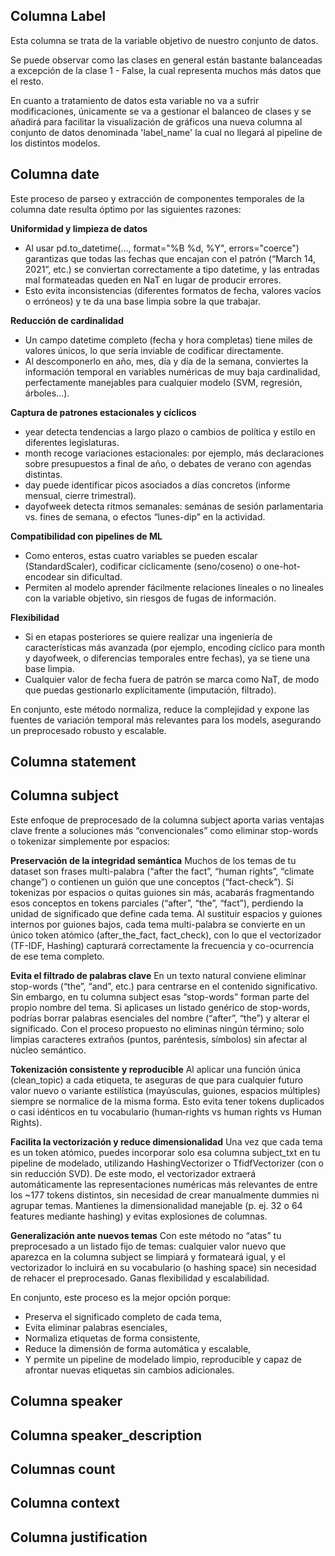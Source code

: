 <h2>Columna Label</h2>
Esta columna se trata de la variable objetivo de nuestro conjunto de datos.

Se puede observar como las clases en general están bastante balanceadas a excepción de la clase 1 - False, la cual representa muchos más datos que el resto.

En cuanto a tratamiento de datos esta variable no va a sufrir modificaciones, únicamente se va a gestionar el balanceo de clases y se añadirá para facilitar
la visualización de gráficos una nueva columna al conjunto de datos denominada 'label_name' la cual no llegará al pipeline de los distintos modelos.

<h2>Columna date</h2>
Este proceso de parseo y extracción de componentes temporales de la columna date resulta óptimo por las siguientes razones:

**Uniformidad y limpieza de datos**
- Al usar pd.to_datetime(..., format="%B %d, %Y", errors="coerce") garantizas que todas las fechas que encajan con el patrón (“March 14, 2021”, etc.) se conviertan correctamente a tipo datetime, y las entradas mal formateadas queden en NaT en lugar de producir errores.
- Esto evita inconsistencias (diferentes formatos de fecha, valores vacíos o erróneos) y te da una base limpia sobre la que trabajar.

**Reducción de cardinalidad**
- Un campo datetime completo (fecha y hora completas) tiene miles de valores únicos, lo que sería inviable de codificar directamente.
- Al descomponerlo en año, mes, día y día de la semana, conviertes la información temporal en variables numéricas de muy baja cardinalidad, perfectamente manejables para cualquier modelo (SVM, regresión, árboles…).

**Captura de patrones estacionales y cíclicos**
- year detecta tendencias a largo plazo o cambios de política y estilo en diferentes legislaturas.
- month recoge variaciones estacionales: por ejemplo, más declaraciones sobre presupuestos a final de año, o debates de verano con agendas distintas.
- day puede identificar picos asociados a días concretos (informe mensual, cierre trimestral).
- dayofweek detecta ritmos semanales: semánas de sesión parlamentaria vs. fines de semana, o efectos “lunes-dip” en la actividad.

**Compatibilidad con pipelines de ML**
- Como enteros, estas cuatro variables se pueden escalar (StandardScaler), codificar cíclicamente (seno/coseno) o one-hot-encodear sin dificultad.
- Permiten al modelo aprender fácilmente relaciones lineales o no lineales con la variable objetivo, sin riesgos de fugas de información.

**Flexibilidad**
- Si en etapas posteriores se quiere realizar una ingeniería de características más avanzada (por ejemplo, encoding cíclico para month y dayofweek, o diferencias temporales entre fechas), ya se tiene una base limpia.
- Cualquier valor de fecha fuera de patrón se marca como NaT, de modo que puedas gestionarlo explícitamente (imputación, filtrado).

En conjunto, este método normaliza, reduce la complejidad y expone las fuentes de variación temporal más relevantes para los models, asegurando un preprocesado robusto y escalable.

<h2>Columna statement</h2>

<h2>Columna subject</h2>
Este enfoque de preprocesado de la columna subject aporta varias ventajas clave frente a soluciones más “convencionales” como eliminar stop-words o tokenizar simplemente por espacios:

**Preservación de la integridad semántica**
Muchos de los temas de tu dataset son frases multi-palabra (“after the fact”, “human rights”, “climate change”) o contienen un guión que une conceptos (“fact-check”). Si tokenizas por espacios o quitas guiones sin más, acabarás fragmentando esos conceptos en tokens parciales (“after”, “the”, “fact”), perdiendo la unidad de significado que define cada tema. Al sustituir espacios y guiones internos por guiones bajos, cada tema multi-palabra se convierte en un único token atómico (after_the_fact, fact_check), con lo que el vectorizador (TF-IDF, Hashing) capturará correctamente la frecuencia y co-ocurrencia de ese tema completo.

**Evita el filtrado de palabras clave**
En un texto natural conviene eliminar stop-words (“the”, “and”, etc.) para centrarse en el contenido significativo. Sin embargo, en tu columna subject esas “stop-words” forman parte del propio nombre del tema. Si aplicases un listado genérico de stop-words, podrías borrar palabras esenciales del nombre (“after”, “the”) y alterar el significado. Con el proceso propuesto no eliminas ningún término; solo limpias caracteres extraños (puntos, paréntesis, símbolos) sin afectar al núcleo semántico.

**Tokenización consistente y reproducible**
Al aplicar una función única (clean_topic) a cada etiqueta, te aseguras de que para cualquier futuro valor nuevo o variante estilística (mayúsculas, guiones, espacios múltiples) siempre se normalice de la misma forma. Esto evita tener tokens duplicados o casi idénticos en tu vocabulario (human‐rights vs human rights vs Human Rights).

**Facilita la vectorización y reduce dimensionalidad**
Una vez que cada tema es un token atómico, puedes incorporar solo esa columna subject_txt en tu pipeline de modelado, utilizando HashingVectorizer o TfidfVectorizer (con o sin reducción SVD). De este modo, el vectorizador extraerá automáticamente las representaciones numéricas más relevantes de entre los ~177 tokens distintos, sin necesidad de crear manualmente dummies ni agrupar temas. Mantienes la dimensionalidad manejable (p. ej. 32 o 64 features mediante hashing) y evitas explosiones de columnas.

**Generalización ante nuevos temas**
Con este método no “atas” tu preprocesado a un listado fijo de temas: cualquier valor nuevo que aparezca en la columna subject se limpiará y formateará igual, y el vectorizador lo incluirá en su vocabulario (o hashing space) sin necesidad de rehacer el preprocesado. Ganas flexibilidad y escalabilidad.

En conjunto, este proceso es la mejor opción porque:

- Preserva el significado completo de cada tema,
- Evita eliminar palabras esenciales,
- Normaliza etiquetas de forma consistente,
- Reduce la dimensión de forma automática y escalable,
- Y permite un pipeline de modelado limpio, reproducible y capaz de afrontar nuevas etiquetas sin cambios adicionales.

<h2>Columna speaker</h2>

<h2>Columna speaker_description</h2>

<h2>Columnas count</h2>

<h2>Columna context</h2>

<h2>Columna justification</h2>